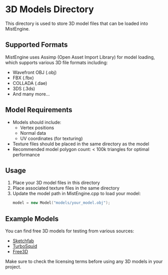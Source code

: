 # 3D Models Directory

This directory is used to store 3D model files that can be loaded into MistEngine.

## Supported Formats

MistEngine uses Assimp (Open Asset Import Library) for model loading, which supports various 3D file formats including:

- Wavefront OBJ (.obj)
- FBX (.fbx)
- COLLADA (.dae)
- 3DS (.3ds)
- And many more...

## Model Requirements

- Models should include:
  - Vertex positions
  - Normal data
  - UV coordinates (for texturing)
- Texture files should be placed in the same directory as the model
- Recommended model polygon count: < 100k triangles for optimal performance

## Usage

1. Place your 3D model files in this directory
2. Place associated texture files in the same directory
3. Update the model path in MistEngine.cpp to load your model:
   ```cpp
   model = new Model("models/your_model.obj");
   ```

## Example Models

You can find free 3D models for testing from various sources:
- [Sketchfab](https://sketchfab.com/)
- [TurboSquid](https://www.turbosquid.com/)
- [Free3D](https://free3d.com/)

Make sure to check the licensing terms before using any 3D models in your project.